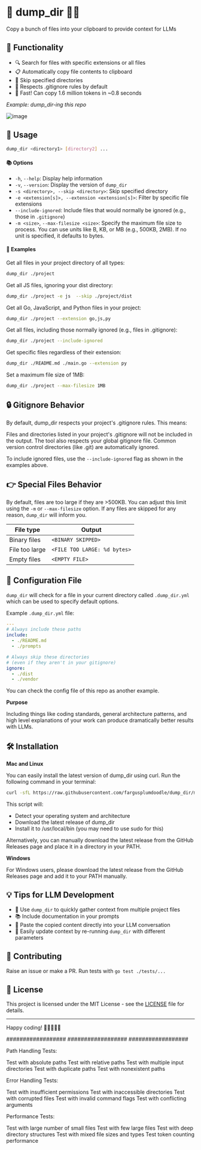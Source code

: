 # 🚀 dump_dir 📂✨

Copy a bunch of files into your clipboard to provide context for LLMs

## 🌟 Functionality

- 🔍 Search for files with specific extensions or all files
- 📋 Automatically copy file contents to clipboard
- 🚫 Skip specified directories
- 📝 Respects .gitignore rules by default
- 🚀 Fast! Can copy 1.6 million tokens in ~0.8 seconds

_Example: dump_dir-ing this repo_

![image](https://github.com/user-attachments/assets/17e52273-871b-44a0-8f0b-10f91eb4ad25)



## 🚀 Usage


```bash
dump_dir <directory1> [directory2] ...
```

#### 📚 Options

- `-h`, `--help`: Display help information
- `-v`, `--version`: Display the version of `dump_dir`
- `-s <directory>, --skip <directory>`: Skip specified directory
- `-e <extension[s]>, --extension <extension[s]>`: Filter by specific file extensions
- `--include-ignored`: Include files that would normally be ignored (e.g., those in `.gitignore`)
- `-m <size>`, `--max-filesize <size>`: Specify the maximum file size to process. You can use units like B, KB, or MB (e.g., 500KB, 2MB). If no unit is specified, it defaults to bytes.

#### 📑 Examples

Get all files in your project directory of all types:
```bash
dump_dir ./project
````
Get all JS files, ignoring your dist directory:
```bash
dump_dir ./project -e js  --skip ./project/dist
```
Get all Go, JavaScript, and Python files in your project:
```bash
dump_dir ./project --extension go,js,py 
```
Get all files, including those normally ignored (e.g., files in .gitignore):
```bash
dump_dir ./project --include-ignored
```
Get specific files regardless of their extension:
```bash
dump_dir ./README.md ./main.go --extension py
```
Set a maximum file size of 1MB:
```bash
dump_dir ./project --max-filesize 1MB
```

## 🔒 Gitignore Behavior
By default, dump_dir respects your project's .gitignore rules. This means:

Files and directories listed in your project's .gitignore will not be included in the output.
The tool also respects your global gitignore file.
Common version control directories (like .git) are automatically ignored.

To include ignored files, use the `--include-ignored` flag as shown in the examples above.

## 👉 Special Files Behavior

By default, files are too large if they are >500KB. You can adjust this limit using the `-m` or `--max-filesize` option.
If any files are skipped for any reason, `dump_dir` will inform you.

| File type       | Output                          |
|-----------------|---------------------------------|
| Binary files    | `<BINARY SKIPPED>`              |
| File too large  | `<FILE TOO LARGE: %d bytes>`    |
| Empty files     | `<EMPTY FILE>`                  |

## 📝 Configuration File

`dump_dir` will check for a file in your current directory
called `.dump_dir.yml` which can be used to specify default options. 

Example `.dump_dir.yml` file:
```yaml
---
# Always include these paths
include:
  - ./README.md
  - ./prompts

# Always skip these directories
# (even if they aren't in your gitignore)
ignore:
  - ./dist 
  - ./vendor
```

You can check the config file of this repo as another example.

**Purpose**

Including things like coding standards, general architecture patterns,
and high level explanations of your work can produce dramatically
better results with LLMs.


## 🛠️ Installation

**Mac and Linux**

You can easily install the latest version of dump_dir using curl. Run the following command in your terminal:
```bash
curl -sfL https://raw.githubusercontent.com/fargusplumdoodle/dump_dir/main/install.sh | bash
```

This script will:
- Detect your operating system and architecture
- Download the latest release of dump_dir
- Install it to /usr/local/bin (you may need to use sudo for this)

Alternatively, you can manually download the latest release from the GitHub Releases page and place it in a directory in your PATH.

**Windows**

For Windows users, please download the latest release from the GitHub Releases page and add it to your PATH manually.


## 💡 Tips for LLM Development

- 📁 Use `dump_dir` to quickly gather context from multiple project files
- 📚 Include documentation in your prompts
- 🧠 Paste the copied content directly into your LLM conversation
- 🔄 Easily update context by re-running `dump_dir` with different parameters

## 🤝 Contributing

Raise an issue or make a PR. Run tests with `go test ./tests/...`

## 📜 License

This project is licensed under the MIT License - see the [LICENSE](LICENSE) file for details.


---------------------------------------------

Happy coding! 🎉👨‍💻👩‍💻

##################
##################
##################

Path Handling Tests:

Test with absolute paths
Test with relative paths
Test with multiple input directories
Test with duplicate paths
Test with nonexistent paths


Error Handling Tests:

Test with insufficient permissions
Test with inaccessible directories
Test with corrupted files
Test with invalid command flags
Test with conflicting arguments


Performance Tests:

Test with large number of small files
Test with few large files
Test with deep directory structures
Test with mixed file sizes and types
Test token counting performance

